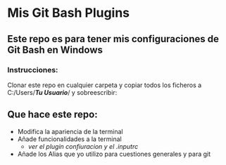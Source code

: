# Mis Git Bash Plugins

## Este repo es para tener mis configuraciones de Git Bash en Windows

### Instrucciones:
Clonar este repo en cualquier carpeta y copiar todos los ficheros a C:/Users/***Tu Usuario***/ y sobreescribir:


## Que hace este repo:
- Modifica la apariencia de la terminal
- Añade funcionalidades a la terminal   
  - *ver el plugin confiuracion y el .inputrc*
- Añade los Alias que yo utilizo para cuestiones generales y para git